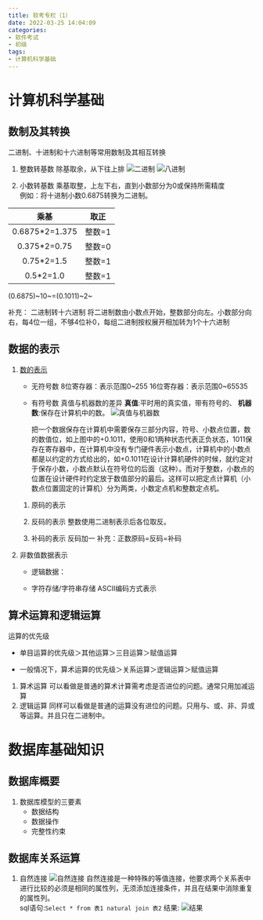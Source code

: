 ```yaml
---
title: 软考专栏（1）
date: 2022-03-25 14:04:09
categories:
- 软件考试
- 初级
tags:
- 计算机科学基础
---
```


# 计算机科学基础
## 数制及其转换
二进制、十进制和十六进制等常用数制及其相互转换
1. 整数转基数
除基取余，从下往上排
![二进制](http://blog.feizhufanfan.top:18088/minio/images/blog/20220328114330.png)
![八进制](http://blog.feizhufanfan.top:18088/minio/images/blog/20220328114307.png)

2. 小数转基数
乘基取整，上左下右，直到小数部分为0或保持所需精度  
例如：将十进制小数0.6875转换为二进制。  

|乘基|取正|
|:---:|:---:|
|0.6875*2=1.375|整数=1|
|0.375*2=0.75|整数=0|
|0.75*2=1.5|整数=1|
|0.5*2=1.0|整数=1|  

(0.6875)~10~=(0.1011)~2~

补充：
二进制转十六进制
将二进制数由小数点开始，整数部分向左。小数部分向右，每4位一组，不够4位补0，每组二进制按权展开相加转为1个十六进制

## 数据的表示
1. [数的表示](https://blog.csdn.net/b_x_p/article/details/84350273)
    - 无符号数
        8位寄存器：表示范围0~255
        16位寄存器：表示范围0~65535
    - 有符号数
        真值与机器数的差异
        __真值__:平时用的真实值，带有符号的、
        __机器数__:保存在计算机中的数。
        ![真值与机器数](http://blog.feizhufanfan.top:18088/minio/images/blog/20220328133008.png)  

        把一个数据保存在计算机中需要保存三部分内容，符号、小数点位置，数的数值位，如上图中的+0.1011，使用0和1两种状态代表正负状态，1011保存在寄存器中，在计算机中没有专门硬件表示小数点，计算机中的小数点都是以约定的方式给出的，如+0.1011在设计计算机硬件的时候，就约定对于保存小数，小数点默认在符号位的后面（这种）。而对于整数，小数点的位置在设计硬件时约定放于数值部分的最后。这样可以把定点计算机（小数点位置固定的计算机）分为两类，小数定点机和整数定点机。

    1. 原码的表示


    2. 反码的表示
        整数使用二进制表示后各位取反。

    3. 补码的表示
        反码加一
    补充：正数原码=反码=补码

2. 非数值数据表示
    - 逻辑数据：

    - 字符存储/字符串存储
        ASCII编码方式表示

## 算术运算和逻辑运算
运算的优先级
- 单目运算的优先级＞其他运算＞三目运算＞赋值运算  

- 一般情况下，算术运算的优先级＞关系运算＞逻辑运算＞赋值运算

1. 算术运算
    可以看做是普通的算术计算需考虑是否进位的问题。通常只用加减运算  
2. 逻辑运算
    同样可以看做是普通的运算没有进位的问题。只用与、或、非、异或等运算。并且只在二进制中。  





# 数据库基础知识
## 数据库概要
1. 数据库模型的三要素
    - 数据结构
    - 数据操作
    - 完整性约束

## 数据库关系运算
1. 自然连接
![自然连接](http://blog.feizhufanfan.top:18088/minio/images/blog/20220330101213.png)
自然连接是一种特殊的等值连接，他要求两个关系表中进行比较的必须是相同的属性列，无须添加连接条件，并且在结果中消除重复的属性列。  
sql语句:`Select * from 表1 natural join 表2`
结果:
![结果](http://blog.feizhufanfan.top:18088/minio/images/blog/20220330101247.png)



